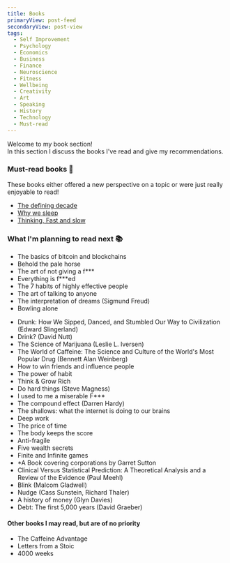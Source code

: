 ```yaml
---
title: Books
primaryView: post-feed
secondaryView: post-view
tags:
  - Self Improvement
  - Psychology
  - Economics
  - Business
  - Finance
  - Neuroscience
  - Fitness
  - Wellbeing
  - Creativity
  - Art
  - Speaking
  - History
  - Technology
  - Must-read
---
```


Welcome to my book section! \
In this section I discuss the books I've read and give my recommendations.

<divider></divider>

### Must-read books 👀
These books either offered a new perspective on a topic or were just really enjoyable to read!
- [The defining decade](/books/the-defining-decade)
- [Why we sleep](/books/why-we-sleep)
- [Thinking, Fast and slow](/books/thinking-fast-and-slow)

### What I'm planning to read next 📚
- The basics of bitcoin and blockchains <!-- Currently reading - I don't know anything about crypto 🙈 -->
- Behold the pale horse <!-- A friend recommended this to me. Not sure what to expect -->
- The art of not giving a f***
- Everything is f***ed
- The 7 habits of highly effective people
- The art of talking to anyone
- The interpretation of dreams (Sigmund Freud)
- Bowling alone
<!--
Regarding the next four books:
1. I'm not an alcoholic lol. I'm actually rather "anti-alcohol."
2. I'm unsure where I stand regarding Marijuana use.
3. I do like coffee, but I don't know how I should feel about caffeine.
I simply want to understand and be educated on these substances, as they are widely used throughout society
-->
- Drunk: How We Sipped, Danced, and Stumbled Our Way to Civilization (Edward Slingerland)
- Drink? (David Nutt)
- The Science of Marijuana (Leslie L. Iversen)
- The World of Caffeine: The Science and Culture of the World's Most Popular Drug (Bennett Alan Weinberg)
- How to win friends and influence people
- The power of habit
- Think & Grow Rich
- Do hard things (Steve Magness)
- I used to me a miserable F***
- The compound effect (Darren Hardy)
- The shallows: what the internet is doing to our brains
- Deep work
- The price of time
- The body keeps the score
- Anti-fragile
- Five wealth secrets
- Finite and Infinite games
- *A Book covering corporations by Garret Sutton <!-- Still need to determine which book of his to read -->
- Clinical Versus Statistical Prediction: A Theoretical Analysis and a Review of the Evidence (Paul Meehl) <!-- Heavily referenced in Chapter 21 of "Thinking, Fast and Slow". It was also called "My Disturbing Little Book", likely because it was so controversial. -->
- Blink (Malcom Gladwell)
- Nudge (Cass Sunstein, Richard Thaler) <!-- Referenced in "Thinking, Fast and Slow" -->
- A history of money (Glyn Davies) <!-- Referenced in "The basics of Bitcoins and Blockchains" -->
- Debt: The first 5,000 years (David Graeber) <!-- Referenced in "The basics of Bitcoins and Blockchains" -->

#### Other books I may read, but are of no priority
- The Caffeine Advantage
- Letters from a Stoic
- 4000 weeks


<!--
#### Genres to read more
- History
- Finances 
    - More about the stock market
        - Different kinds of stocks
    - More about investments
    - More about taxes
    - More about business expenses
-->


<!--
### Everything I've read
I didn't get that much into reading until late 2020. Even then I was only reading a little bit. It wasn't until late 2022 that I started reading consistently (every day).
#### 2020
- The nocturnal brain 🧠
#### 2021
- Outliers 🧠
- The senior software engineer 👨‍💻
#### 2022
- How to talk to anyone 🗣️
- Rich dad poor dad 💰
- Talking to strangers 🧠
- The millionaire fast lane 💰
#### 2023
- Show your work! 🎨
- Atomic habits 🧠
- The defining decade 💰⏳👨‍👩‍👦
- Why we sleep 🧠😴
- 12 Rules for life 😊
- Your brain on porn 🧠❌
- Don’t eat the marshmallow yet 🧠💰
- Thinking, Fast and Slow

-->

